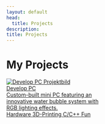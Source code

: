 ```yaml
---
layout: default
head:
  title: Projects
description: 
title: Projects
---
```


# My Projects

<div class="projects-container">
  <a href="/projects/develop_pc" class="project-card">
    <img src="https://github.com/Nr44suessauer/nr44suessauer.github.io/blob/main/nuxt-app/assets/pictures/minipc/1st_try_mit_wasser.gif?raw=true" alt="Develop PC Projektbild" class="project-card__image" />
    <div class="project-card__content">
      <div class="project-card__title">Develop PC</div>
      <div class="project-card__desc">Custom-built mini PC featuring an innovative water bubble system with RGB lighting effects.</div>
      <div class="project-card__tags">
        <span class="project-card__tag">Hardware</span>
        <span class="project-card__tag">3D-Printing</span>
        <span class="project-card__tag">C/C++</span>
        <span class="project-card__tag">Fun</span>
      </div>
    </div>
  </a>
</div>

<style>
.projects-container {
  display: grid;
  grid-template-columns: repeat(2, 1fr);
  gap: 20px;
  background-color: transparent;
}

@media (max-width: 768px) {
  .projects-container {
    grid-template-columns: 1fr;
  }
}
</style>
